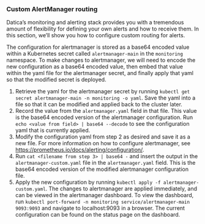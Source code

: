 ### Custom AlertManager routing
Datica’s monitoring and alerting stack provides you with a tremendous amount of flexibility for defining your own alerts and how to receive them. In this section, we’ll show you how to configure custom routing for alerts.

The configuration for alertmanager is stored as a base64 encoded value within a Kubernetes secret called `alertmanager-main` in the `monitoring` namespace. To make changes to alertmanager, we will need to encode the new configuration as a base64 encoded value, then embed that value within the yaml file for the alertmanager secret, and finally apply that yaml so that the modified secret is deployed.

1. Retrieve the yaml for the alertmanager secret by running `kubectl get secret alertmanager-main -n monitoring -o yaml`. Save the yaml into a file so that it can be modified and applied back to the cluster later. 
1. Record the value from the `alertmanager.yaml` field in that file. This value is the base64 encoded version of the alertmanager configuration. Run `echo <value from field> | base64 --decode` to see the configuration yaml that is currently applied.
1. Modify the configuration yaml from step 2 as desired and save it as a new file. For more information on how to configure alertmanager, see https://prometheus.io/docs/alerting/configuration/.
1. Run `cat <filename from step 3> | base64 -` and insert the output in the `alertmanager-custom.yaml` file in the `alertmanager.yaml` field. This is the base64 encoded version of the modified alertmanager configuration file.
1. Apply the new configuration by running `kubectl apply -f alertmanager-custom.yaml`. The changes to alertmanager are applied immediately, and can be viewed in the alertmanager dashboard. To view the dashboard, run `kubectl port-forward -n monitoring service/alertmanager-main 9093:9093` and navigate to localhost:9093 in a browser. The current configuration can be found on the status page on the dashboard.
